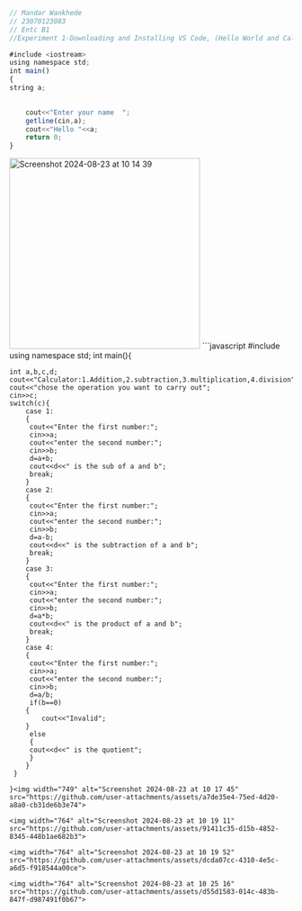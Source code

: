 ```javascript
// Mandar Wankhede
// 23070123083
// Entc B1
//Experiment 1-Downloading and Installing VS Code, (Hello World and Calculator program)

#include <iostream>
using namespace std;
int main()
{
string a;

    
    cout<<"Enter your name  ";
    getline(cin,a);
    cout<<"Hello "<<a;
    return 0;
} 
```
<img width="339" alt="Screenshot 2024-08-23 at 10 14 39" src="https://github.com/user-attachments/assets/2014bc0a-8783-4483-8099-6a16a78275a8">
```javascript
#include<iostream>
using namespace std;
int main(){
    
    int a,b,c,d;
    cout<<"Calculator:1.Addition,2.subtraction,3.multiplication,4.division";
    cout<<"chose the operation you want to carry out";
    cin>>c;
    switch(c){
        case 1:
        {
         cout<<"Enter the first number:";
         cin>>a;
         cout<<"enter the second number:";
         cin>>b;
         d=a+b;
         cout<<d<<" is the sub of a and b";
         break;
        }
        case 2:
        {
         cout<<"Enter the first number:";
         cin>>a;
         cout<<"enter the second number:";
         cin>>b;
         d=a-b;
         cout<<d<<" is the subtraction of a and b";
         break;
        }
        case 3:
        {
         cout<<"Enter the first number:";
         cin>>a;
         cout<<"enter the second number:";
         cin>>b;
         d=a*b;
         cout<<d<<" is the product of a and b";
         break;
        }
        case 4:
        {
         cout<<"Enter the first number:";
         cin>>a;
         cout<<"enter the second number:";
         cin>>b;
         d=a/b;
         if(b==0)
        {
            cout<<"Invalid";
        }
         else
         {
         cout<<d<<" is the quotient";
         }
        }
     }

    

```
}<img width="749" alt="Screenshot 2024-08-23 at 10 17 45" src="https://github.com/user-attachments/assets/a7de35e4-75ed-4d20-a8a0-cb31de6b3e74">

<img width="764" alt="Screenshot 2024-08-23 at 10 19 11" src="https://github.com/user-attachments/assets/91411c35-d15b-4852-8345-448b1ae682b3">

<img width="764" alt="Screenshot 2024-08-23 at 10 19 52" src="https://github.com/user-attachments/assets/dcda07cc-4310-4e5c-a6d5-f918544a00ce">

<img width="764" alt="Screenshot 2024-08-23 at 10 25 16" src="https://github.com/user-attachments/assets/d55d1583-014c-483b-847f-d987491f0b67">
